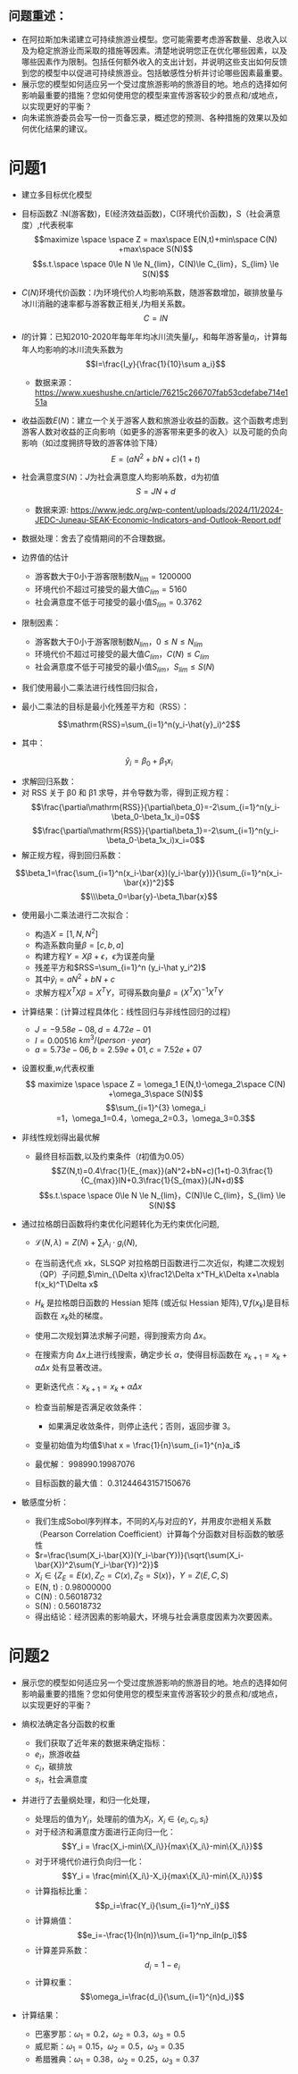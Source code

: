 ## 问题重述：

- 在阿拉斯加朱诺建立可持续旅游业模型。您可能需要考虑游客数量、总收入以及为稳定旅游业而采取的措施等因素。清楚地说明您正在优化哪些因素，以及哪些因素作为限制。包括任何额外收入的支出计划，并说明这些支出如何反馈到您的模型中以促进可持续旅游业。包括敏感性分析并讨论哪些因素最重要。
- 展示您的模型如何适应另一个受过度旅游影响的旅游目的地。地点的选择如何影响最重要的措施？您如何使用您的模型来宣传游客较少的景点和/或地点，以实现更好的平衡？
- 向朱诺旅游委员会写一份一页备忘录，概述您的预测、各种措施的效果以及如何优化结果的建议。

# 问题1

- 建立多目标优化模型
- 目标函数Z :N(游客数)，E(经济效益函数)，C(环境代价函数)，S（社会满意度）,$t$代表税率
$$maximize  \space \space Z = max\space E(N,t)+min\space C(N) +max\space S(N)$$
$$s.t.\space \space 0\le N \le N_{lim}，C(N)\le C_{lim}，S_{lim} \le S(N)$$

- $C(N)$环境代价函数：$I$为环境代价人均影响系数，随游客数增加，碳排放量与冰川消融的速率都与游客数正相关,$I$为相关系数。
$$C = IN$$
- $I$的计算：已知2010-2020年每年年均冰川流失量$I_y$，和每年游客量$a_i$，计算每年人均影响的冰川流失系数为
$$I=\frac{I_y}{\frac{1}{10}\sum a_i}$$
	- 数据来源： https://www.xueshushe.cn/article/76215c266707fab53cdefabe714e151a

- 收益函数$E(N)$：建立一个关于游客人数和旅游业收益的函数。这个函数考虑到游客人数对收益的正向影响（如更多的游客带来更多的收入）以及可能的负向影响（如过度拥挤导致的游客体验下降）
$$E = (aN^2+bN+c)(1+t)$$
- 社会满意度$S(N)$：$J$为社会满意度人均影响系数，d为初值
$$S = JN+d $$

	- 数据来源: https://www.jedc.org/wp-content/uploads/2024/11/2024-JEDC-Juneau-SEAK-Economic-Indicators-and-Outlook-Report.pdf


- 数据处理：舍去了疫情期间的不合理数据。

- 边界值的估计
	- 游客数大于0小于游客限制数$N_{lim}=1200000$
	- 环境代价不超过可接受的最大值$C_{lim}=5160$
	- 社会满意度不低于可接受的最小值$S_{lim}=0.3762$

- 限制因素：
	- 游客数大于0小于游客限制数$N_{lim}$，$0\le N \le N_{lim}$
	- 环境代价不超过可接受的最大值$C_{lim}$，$C(N)\le C_{lim}$
	- 社会满意度不低于可接受的最小值$S_{lim}$，$S_{lim} \le S(N)$

- 我们使用最小二乘法进行线性回归拟合，
- 最小二乘法的目标是最小化残差平方和（RSS）：

$$\mathrm{RSS}=\sum_{i=1}^n(y_i-\hat{y}_i)^2$$
- 其中：

$$\hat{y}_i=\beta_0+\beta_1x_i$$
- 求解回归系数：
- 对 RSS 关于 β0​ 和 β1 求导，并令导数为零，得到正规方程：
$$\frac{\partial\mathrm{RSS}}{\partial\beta_0}=-2\sum_{i=1}^n(y_i-\beta_0-\beta_1x_i)=0$$
$$\frac{\partial\mathrm{RSS}}{\partial\beta_1}=-2\sum_{i=1}^n(y_i-\beta_0-\beta_1x_i)x_i=0$$
- 解正规方程，得到回归系数：

$$\beta_1=\frac{\sum_{i=1}^n(x_i-\bar{x})(y_i-\bar{y})}{\sum_{i=1}^n(x_i-\bar{x})^2}$$
$$\\\beta_0=\bar{y}-\beta_1\bar{x}$$

- 使用最小二乘法进行二次拟合：

	- 构造$X=[1,N,N^2]$
	- 构造系数向量$\beta = [c,b,a]$
	- 构建方程$Y=X\beta+\epsilon$，$\epsilon$为误差向量
	- 残差平方和$RSS=\sum_{i=1}^n (y_i-\hat y_i^2)$
	- 其中$\hat y_i = aN^2+bN+c$
	- 求解方程$X^TX\beta=X^TY$，可得系数向量$\beta=(X^TX)^{-1}X^TY$

- 计算结果：(计算过程具体化：线性回归与非线性回归的过程)
	- $J = -9.58e-08, d = 4.72e-01$
	- $I=0.00516$  $km^3/(person · year$)
	- $a = 5.73e-06, b = 2.59e+01, c = 7.52e+07$

 - 设置权重,$w_i$代表权重
$$ maximize  \space \space Z = \omega_1 E(N,t)-\omega_2\space C(N) +\omega_3\space S(N)$$
$$\sum_{i=1}^{3} \omega_i =1，\omega_1=0.4，\omega_2=0.3，\omega_3=0.3$$

- 非线性规划得出最优解

	- 最终目标函数,以及约束条件（$t$初值为0.05）
$$Z(N,t)=0.4\frac{1}{E_{max}}(aN^2+bN+c)(1+t)-0.3\frac{1}{C_{max}}IN+0.3\frac{1}{S_{max}}(JN+d)$$
$$s.t.\space \space 0\le N \le N_{lim}，C(N)\le C_{lim}，S_{lim} \le S(N)$$

-  通过拉格朗日函数将约束优化问题转化为无约束优化问题,
	- $\mathcal{L}(N,\lambda)=Z(N)+\sum_i\lambda_i\cdot g_i(N)$,
	- 在当前迭代点 xk​，SLSQP 对拉格朗日函数进行二次近似，构建二次规划（QP）子问题,$\min_{\Delta x}\frac12\Delta x^TH_k\Delta x+\nabla f(x_k)^T\Delta x$
	- $H_k$ 是拉格朗日函数的 Hessian 矩阵 (或近似 Hessian 矩阵),$\nabla f(x_k)$是目标函数在 $x_k$处的梯度。
	- 使用二次规划算法求解子问题，得到搜索方向 $Δx$。
	- 在搜索方向 $Δx$上进行线搜索，确定步长 $α$，使得目标函数在 $x_{k+1}=x_k+αΔx$ 处有显著改进。
	- 更新迭代点：$x_{k+1}=x_k+αΔx$
	- 检查当前解是否满足收敛条件：
		- 如果满足收敛条件，则停止迭代；否则，返回步骤 3。

	- 变量初始值为均值$\hat x = \frac{1}{n}\sum_{i=1}^{n}a_i$
	- 最优解： 998990.19987076
	- 目标函数的最大值： 0.31244643157150676

- 敏感度分析：
	- 我们生成Sobol序列样本，不同的$X_i$与对应的$Y$，并用皮尔逊相关系数（Pearson Correlation Coefficient）计算每个分函数对目标函数的敏感性
	- $r=\frac{\sum(X_i-\bar{X})(Y_i-\bar{Y})}{\sqrt{\sum(X_i-\bar{X})^2\sum(Y_i-\bar{Y})^2}}$
	- $X_i \in \{Z_{E}=E(x),Z_{C}=C(x),Z_{S}=S(x)\}$，$Y = Z(E,C,S)$
	- E(N, t) : 0.98000000
	- C(N) : 0.56018732
	- S(N) : 0.56018732
	- 得出结论：经济因素的影响最大，环境与社会满意度因素为次要因素。

# 问题2

- 展示您的模型如何适应另一个受过度旅游影响的旅游目的地。地点的选择如何影响最重要的措施？您如何使用您的模型来宣传游客较少的景点和/或地点，以实现更好的平衡？

- 熵权法确定各分函数的权重
	- 我们获取了近年来的数据来确定指标：
	- $e_i$，旅游收益
	- $c_i$，碳排放
	- $s_i$，社会满意度
- 并进行了去量纲处理，和归一化处理，
	- 处理后的值为$Y_i$，处理前的值为$X_i$，$X_i \in \{e_i,c_i,s_i\}$
	- 对于经济和满意度方面进行正向归一化：
$$Y_i = \frac{X_i-min\{X_i\}}{max\{X_i\}-min\{X_i\}}$$
	- 对于环境代价进行负向归一化：
$$Y_i = \frac{min\{X_i\}-X_i}{max\{X_i\}-min\{X_i\}}$$
	- 计算指标比重：
$$p_i=\frac{Y_i}{\sum_{i=1}^nY_i}$$
	- 计算熵值：
$$e_i=-\frac{1}{ln(n)}\sum_{i=1}^np_iln(p_i)$$
	- 计算差异系数：
$$d_i=1-e_i$$
	- 计算权重：
$$\omega_i=\frac{d_i}{\sum_{i=1}^{n}d_i}$$
- 计算结果：
	- 巴塞罗那：$\omega_1=0.2，\omega_2=0.3，\omega_3=0.5$
	- 威尼斯：$\omega_1=0.15，\omega_2=0.5，\omega_3=0.35$
	- 希腊雅典：$\omega_1=0.38，\omega_2=0.25，\omega_3=0.37$

